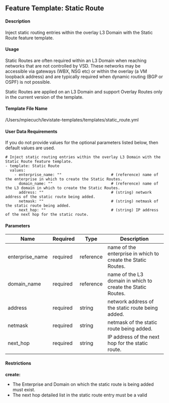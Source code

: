 ## Feature Template: Static Route
#### Description
Inject static routing entries within the overlay L3 Domain with the Static Route feature template.

#### Usage
Static Routes are often required within an L3 Domain when reaching networks that are not controlled by VSD. These networks may be accessible via gateways (WBX, NSG etc) or within the overlay (a VM loopback address) and are typically required when dynamic routing (BGP or OSPF) is not possible.

Static Routes are applied on an L3 Domain and support Overlay Routes only in the current version of the template.

#### Template File Name
/Users/mpiecuch/levistate-templates/templates/static_route.yml

#### User Data Requirements
If you do not provide values for the optional parameters listed below, then default values are used.

```
# Inject static routing entries within the overlay L3 Domain with the Static Route feature template.
- template: Static Route
  values:
    - enterprise_name: ""                      # (reference) name of the enterprise in which to create the Static Routes.
      domain_name: ""                          # (reference) name of the L3 domain in which to create the Static Routes.
      address: ""                              # (string) network address of the static route being added.
      netmask: ""                              # (string) netmask of the static route being added.
      next_hop: ""                             # (string) IP address of the next hop for the static route.

```

#### Parameters
Name | Required | Type | Description
---- | -------- | ---- | -----------
enterprise_name | required | reference | name of the enterprise in which to create the Static Routes.
domain_name | required | reference | name of the L3 domain in which to create the Static Routes.
address | required | string | network address of the static route being added.
netmask | required | string | netmask of the static route being added.
next_hop | required | string | IP address of the next hop for the static route.


#### Restrictions
**create:**
* The Enterprise and Domain on which the static route is being added must exist.
* The next hop detailed list in the static route entry must be a valid

